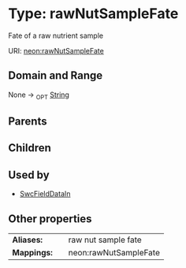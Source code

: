 
# Type: rawNutSampleFate


Fate of a raw nutrient sample

URI: [neon:rawNutSampleFate](https://data.neonscience.org/rawNutSampleFate)


## Domain and Range

None ->  <sub>OPT</sub> [String](types/String.md)

## Parents


## Children


## Used by

 * [SwcFieldDataIn](SwcFieldDataIn.md)

## Other properties

|  |  |  |
| --- | --- | --- |
| **Aliases:** | | raw nut sample fate |
| **Mappings:** | | neon:rawNutSampleFate |

